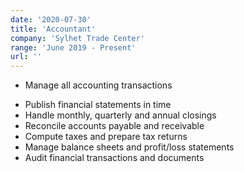 ```yaml
---
date: '2020-07-30'
title: 'Accountant'
company: 'Sylhet Trade Center'
range: 'June 2019 - Present'
url: ''
---
```

- Manage all accounting transactions

* Publish financial statements in time
* Handle monthly, quarterly and annual closings
* Reconcile accounts payable and receivable
* Compute taxes and prepare tax returns
* Manage balance sheets and profit/loss statements
* Audit financial transactions and documents
